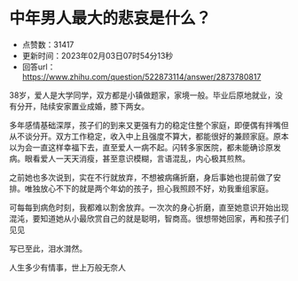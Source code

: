 # 中年男人最大的悲哀是什么？
- 点赞数：31417
- 更新时间：2023年02月03日07时54分13秒
- 回答url：https://www.zhihu.com/question/522873114/answer/2873780817
<body>
 <p data-pid="lofnRtUj">38岁，爱人是大学同学，双方都是小镇做题家，家境一般。毕业后原地就业，没有分开，陆续安家置业成婚，膝下两女。</p>
 <p data-pid="vkt4KG9F">多年感情基础深厚，孩子们的到来又更强有力的稳定住整个家庭，即便偶有拌嘴但从不谈分开。双方工作稳定，收入中上且强度不算大，都能很好的兼顾家庭。原本以为会一直这样幸福下去，直至爱人一病不起。闪转多家医院，都未能确诊原发病。眼看爱人一天天消瘦，甚至意识模糊，言语混乱，内心极其煎熬。</p>
 <p data-pid="6qHQo-PS">之前她也多次说到，实在不行就放弃，不想被病痛折磨，身后事她也提前做了安排。唯独放心不下的就是两个年幼的孩子，担心我照顾不好，劝我重组家庭。</p>
 <p data-pid="1Swplp2G">可每每到病危时刻，我都难以割舍放弃。一次次的身心折磨，直至她意识开始出现混沌，要知道她从小最欣赏自己的就是聪明，智商高。很想带她回家，再和孩子们见见</p>
 <p data-pid="nHP8NJlY">写已至此，泪水潸然。</p>
 <p data-pid="OMhHfBsg">人生多少有情事，世上万般无奈人</p>
 <p></p>
 <p></p>
 <p></p>
</body>